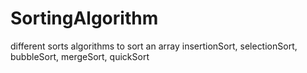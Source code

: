 # SortingAlgorithm
different sorts algorithms to sort an array insertionSort, selectionSort, bubbleSort, mergeSort, quickSort
